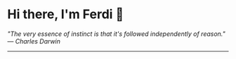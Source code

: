 <h1>Hi there, I'm Ferdi 👋</h1>

<p><em>
  "The very essence of instinct is that it's followed independently of reason." — Charles Darwin
</em></p>

---
